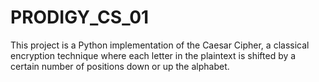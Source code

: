 # PRODIGY_CS_01
This project is a Python implementation of the Caesar Cipher, a classical encryption technique where each letter in the plaintext is shifted by a certain number of positions down or up the alphabet.
